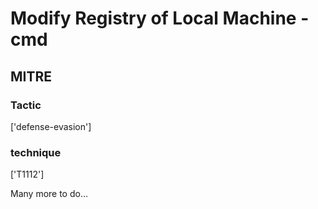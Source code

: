# Modify Registry of Local Machine - cmd

## MITRE

### Tactic
['defense-evasion']

### technique
['T1112']

Many more to do...
